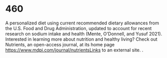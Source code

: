 # 460
A personalized diet using current recommended dietary allowances from the U.S. Food and Drug Administration, updated to account for recent research on sodium intake and health (Mente, O'Donnell, and Yusuf 2021). Interested in learning more about nutrition and healthy living? Check out Nutrients, an open-access journal, at its home page https://www.mdpi.com/journal/nutrientsLinks to an external site. .
